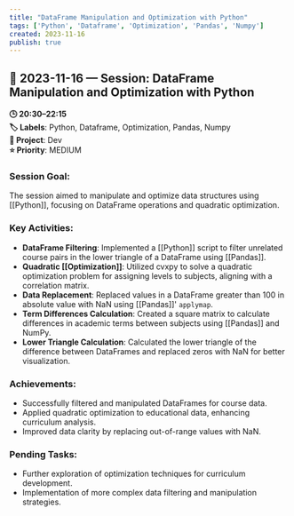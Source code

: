 ```yaml
---
title: "DataFrame Manipulation and Optimization with Python"
tags: ['Python', 'Dataframe', 'Optimization', 'Pandas', 'Numpy']
created: 2023-11-16
publish: true
---
```


## 📅 2023-11-16 — Session: DataFrame Manipulation and Optimization with Python

**🕒 20:30–22:15**  
**🏷️ Labels**: Python, Dataframe, Optimization, Pandas, Numpy  
**📂 Project**: Dev  
**⭐ Priority**: MEDIUM  


### Session Goal:
The session aimed to manipulate and optimize data structures using [[Python]], focusing on DataFrame operations and quadratic optimization.

### Key Activities:
- **DataFrame Filtering**: Implemented a [[Python]] script to filter unrelated course pairs in the lower triangle of a DataFrame using [[Pandas]].
- **Quadratic [[Optimization]]**: Utilized cvxpy to solve a quadratic optimization problem for assigning levels to subjects, aligning with a correlation matrix.
- **Data Replacement**: Replaced values in a DataFrame greater than 100 in absolute value with NaN using [[Pandas]]' `applymap`.
- **Term Differences Calculation**: Created a square matrix to calculate differences in academic terms between subjects using [[Pandas]] and NumPy.
- **Lower Triangle Calculation**: Calculated the lower triangle of the difference between DataFrames and replaced zeros with NaN for better visualization.

### Achievements:
- Successfully filtered and manipulated DataFrames for course data.
- Applied quadratic optimization to educational data, enhancing curriculum analysis.
- Improved data clarity by replacing out-of-range values with NaN.

### Pending Tasks:
- Further exploration of optimization techniques for curriculum development.
- Implementation of more complex data filtering and manipulation strategies.
